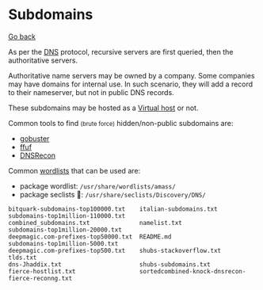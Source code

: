 # Subdomains

[Go back](../index.md)

<div class="row row-cols-md-2"><div>

As per the [DNS](/operating-systems/networking/protocols/dns.md) protocol, recursive servers are first queried, then the authoritative servers.

Authoritative name servers may be owned by a company. Some companies may have domains for internal use. In such scenario, they will add a record to their nameserver, but not in public DNS records.

These subdomains may be hosted as a [Virtual host](vhosts.md) or not.

Common tools to find <small>(brute force)</small> hidden/non-public subdomains are:

* [gobuster](../tools/gobuster.md#subdomains-brute-force)
* [ffuf](../tools/ffuf.md#subdomains-brute-force)
* [DNSRecon](../tools/dnsrecon.md)
</div><div>

Common [wordlists](/cybersecurity/red-team/_knowledge/index.md#wordlists-) that can be used are:

* package wordlist: `/usr/share/wordlists/amass/`
* package seclists 📌: `/usr/share/seclists/Discovery/DNS/`

```            
bitquark-subdomains-top100000.txt    italian-subdomains.txt                            subdomains-top1million-110000.txt
combined_subdomains.txt              namelist.txt                                      subdomains-top1million-20000.txt
deepmagic.com-prefixes-top50000.txt  README.md                                         subdomains-top1million-5000.txt
deepmagic.com-prefixes-top500.txt    shubs-stackoverflow.txt                           tlds.txt
dns-Jhaddix.txt                      shubs-subdomains.txt
fierce-hostlist.txt                  sortedcombined-knock-dnsrecon-fierce-reconng.txt
```
</div></div>